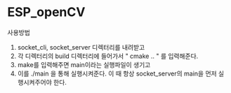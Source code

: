 # ESP_openCV

사용방법
1. socket_cli, socket_server 디렉터리를 내려받고
2. 각 디렉터리의 build 디렉터리에 들어가서 " cmake .. " 를 입력해준다.
3. make를 입력해주면 main이라는 실행파일이 생기고
4. 이를 ./main 을 통해 실행시켜준다.
이 때 항상 socket_server의 main을 먼저 실행시켜주어야 한다.
